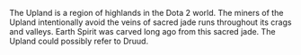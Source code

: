 The Upland is a region of highlands in the Dota 2 world. The miners of the Upland intentionally avoid the veins of sacred jade runs throughout its crags and valleys.  Earth Spirit was carved long ago  from this sacred jade. The Upland could possibly refer to Druud.
